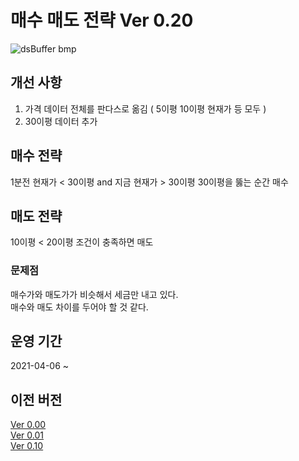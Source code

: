 # 매수 매도 전략 Ver 0.20
![dsBuffer bmp](https://user-images.githubusercontent.com/55151796/113850320-4c5e2a80-97d5-11eb-98f4-9f499b2920d0.png)
## 개선 사항  
1. 가격 데이터 전체를 판다스로 옮김 ( 5이평 10이평 현재가 등 모두 )
2. 30이평 데이터 추가

## 매수 전략
1분전 현재가 < 30이평 and 지금 현재가 > 30이평
30이평을 뚫는 순간 매수

## 매도 전략
10이평 < 20이평 조건이 충족하면 매도

### 문제점
매수가와 매도가가 비슷해서 세금만 내고 있다.  
매수와 매도 차이를 두어야 할 것 같다.

## 운영 기간
2021-04-06 ~ 
## 이전 버전
[Ver 0.00](https://github.com/E-know/AutoKStock/blob/main/strategy/ver0.00.md)  
[Ver 0.01](https://github.com/E-know/AutoKStock/blob/main/strategy/ver0.01.md)  
[Ver 0.10](https://github.com/E-know/AutoKStock/blob/main/strategy/ver0.10.md)  
